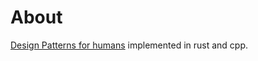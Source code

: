 
# About
[Design Patterns for humans](https://github.com/kamranahmedse/design-patterns-for-humans) 
implemented in rust and cpp.

